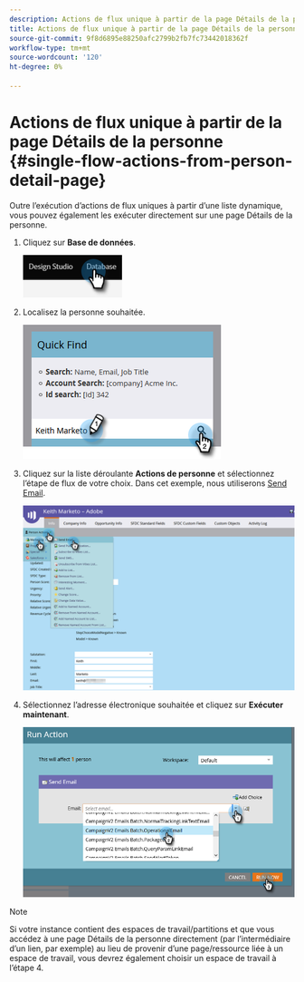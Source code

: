 ```yaml
---
description: Actions de flux unique à partir de la page Détails de la personne - Documents Marketo - Documentation du produit
title: Actions de flux unique à partir de la page Détails de la personne
source-git-commit: 9f8d6895e88250afc2799b2fb7fc73442018362f
workflow-type: tm+mt
source-wordcount: '120'
ht-degree: 0%

---
```


# Actions de flux unique à partir de la page Détails de la personne {#single-flow-actions-from-person-detail-page}

Outre l’exécution d’actions de flux uniques à partir d’une liste dynamique, vous pouvez également les exécuter directement sur une page Détails de la personne.

1. Cliquez sur **Base de données**.

   ![](assets/single-flow-actions-from-person-detail-page-1.png)

1. Localisez la personne souhaitée.

   ![](assets/single-flow-actions-from-person-detail-page-2.png)

1. Cliquez sur la liste déroulante **Actions de personne** et sélectionnez l’étape de flux de votre choix. Dans cet exemple, nous utiliserons [Send Email](/help/marketo/product-docs/core-marketo-concepts/smart-campaigns/flow-actions/send-email.md).

   ![](assets/single-flow-actions-from-person-detail-page-3.png)

1. Sélectionnez l’adresse électronique souhaitée et cliquez sur **Exécuter maintenant**.

   ![](assets/single-flow-actions-from-person-detail-page-4.png)

>[!NOTE]
>
>Si votre instance contient des espaces de travail/partitions et que vous accédez à une page Détails de la personne directement (par l’intermédiaire d’un lien, par exemple) au lieu de provenir d’une page/ressource liée à un espace de travail, vous devrez également choisir un espace de travail à l’étape 4.
